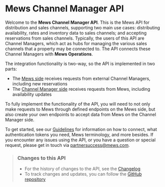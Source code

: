 # Mews Channel Manager API

Welcome to the __Mews Channel Manager API__. This is the Mews API for distribution and sales channels, supporting two main use cases:
distributing availability, rates and inventory data to sales channels; and accepting reservations from sales channels.
Typically, the users of this API are Channel Managers, which act as hubs for managing the various sales channels that a property may be connected to.
The API connects these Channel Managers with __Mews Operations__.

The integration functionality is two-way, so the API is implemented in two parts:

* The [Mews side](mews-operations/README.md) receives requests from external Channel Managers, including new reservations
* The [Channel Manager side](channel-manager-operations/README.md) receives requests from Mews, including availability updates

To fully implement the functionality of the API, you will need to not only make requests to Mews through defined endpoints on the Mews side,
but also create your own endpoints to accept data from Mews on the Channel Manager side.

To get started, see our [Guidelines](guidelines/README.md) for information on how to connect, what authentication tokens you need, Mews terminology, and more besides.
If you encounter any issues using the API, or you have a question or special request, please get in touch via [partnersuccess@mews.com](mailto://partnersuccess@mews.com).

> ### Changes to this API
> * For the history of changes to the API, see the [Changelog](changelog/README.md)
> * To track changes and updates, you can follow the [GitHub repository](https://github.com/MewsSystems/gitbook-channel-manager-api/tree/master)
